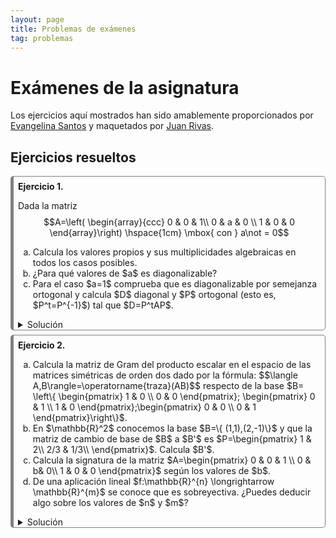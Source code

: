 ```yaml
---
layout: page
title: Problemas de exámenes
tag: problemas
---
```

<style>
@media (min-width: 38em) {
  html {
    font-size: 18px;
  }
}


body {
  counter-reset: article;
}

article:before {
  counter-increment: article;
  content: "Ejercicio " counter(article) ". ";
  font-weight: bold;
}

article {
  border-style: solid;
  border-width: 1px 1px 1px 5px;
  border-color: gray gray gray gray;
  border-radius: 5px;
  padding: 0.5em 0.5em 0em 0.5em;
  margin-bottom: 0.5em;
}
</style>

# Exámenes de la asignatura

Los ejercicios aquí mostrados han sido amablemente proporcionados por [Evangelina Santos](https://www.ugr.es/~esantos/) y maquetados por [Juan Rivas](https://github.com/MrRiversGit).

## Ejercicios resueltos 

<article> 

Dada la matriz
$$A=\left(
\begin{array}{ccc}
0 & 0 & 1\\
0 & a & 0 \\
1 & 0 & 0 
\end{array}\right)
\hspace{1cm} \mbox{ con } a\not = 0$$

<ol type="a">
<li>Calcula los valores propios y sus multiplicidades algebraicas en todos los casos posibles.</li>
<li>¿Para qué valores de $a$ es diagonalizable?</li>
<li>Para el caso $a=1$ comprueba que es diagonalizable por semejanza ortogonal y calcula $D$ diagonal y $P$ ortogonal (esto es, $P^t=P^{-1}$) tal que $D=P^tAP$. </li>
</ol>

<details>
<summary>Solución</summary>

<ol type="a">
<li>Calcular los valores propios y sus multiplicidades algebraicas.<br>
Calculamos los valores propios en función de $a$:
$$|A-\lambda I|=\left|
\begin{array}{ccc}
-\lambda & 0 & 1\\
0 & a-\lambda & 0 \\
1 & 0 & -\lambda 
\end{array}\right|= (a-\lambda)\left|
\begin{array}{cc}
-\lambda &  1\\
1 &  -\lambda 
\end{array}\right|=(a-\lambda)(\lambda^2-1)=(a-\lambda)(\lambda-1)(\lambda +1).$$
Así que cuando $a\not = \pm 1$ entonces hay tres valores propios distintos con multiplicidad algebraica 1. Pero si $a=1$ entonces hay dos valores propios, $\lambda=1$ con multiplicidad algebraica dos y $\lambda=-1$ con multiplicidad algebraica uno; y si $a=-1$ entonces hay dos valores propios, $\lambda=-1$ con multiplicidad algebraica dos y $\lambda=1$ con multiplicidad algebraica uno.
</li>

<li>¿Para qué valores de $a$ es diagonalizable?<br>
Siempre es diagonalizable puesto que es simétrica.</li>

<li>Comprobar que es diagonalizable por semejanza ortogonal y calcular $D$ diagonal y $P$ ortogonal.<br>
Como es simétrica es diagonalizable por semejanza ortogonal (Teorema espectral). Para $a=1$ ya tenemos los valores propios: $\lambda=1$ con multiplicidad algebraica dos y $\lambda=-1$ con multiplicidad algebraica uno, y nos queda calcular las bases ortonormales (para que $P$ sea ortogonal) de cada uno de los subespacios propios:<br>
<strong>$V_{\lambda=1}$</strong>
$$\begin{pmatrix}
-1 & 0 & 1\\
0 & 0 & 0\\
1 & 0 & -1\\
\end{pmatrix}\begin{pmatrix}
x\\ y\\ z
\end{pmatrix}=  \begin{pmatrix}
0\\ 0\\ 0 
\end{pmatrix}$$
nos da la ecuación $x-z=0$ y una base es $\{(1,0,1),(0,1,0)\}$ que es ortogonal, así que los dividimos por su norma: $\{(1/\sqrt{2},0,1/\sqrt{2}),(0,1,0)\}$.<br>
<strong>$V_{\lambda=-1}$</strong>
$$\begin{pmatrix}
1 & 0 & 1\\
0 & 2 & 0\\
1 & 0 & 1\\
\end{pmatrix}\begin{pmatrix}
x\\ y\\ z
\end{pmatrix}=  \begin{pmatrix}
0\\ 0\\ 0 
\end{pmatrix}$$
nos da las ecuaciones $x+z=0; y=0$ y una base es $\{(1,0,-1)\}$ que es ortogonal, así que lo dividimos por su norma: $\{(1/\sqrt{2},0,-1/\sqrt{2})\}$.<br>
Tenemos entonces
$$D=\begin{pmatrix}
1 & 0 & 0\\
0 & 1 & 0\\
0 & 0 & -1
\end{pmatrix},\hspace{2cm}  P=\begin{pmatrix}
1/\sqrt{2} & 0  & 1/\sqrt{2}\\
0 & 1 & 0 \\
1/\sqrt{2} & 0  & -1/\sqrt{2}\\
\end{pmatrix}.$$
</li>

</ol>
</details>
</article> 

<article> 

<ol type="a">
<li>Calcula la matriz de Gram del producto escalar en el espacio de las matrices simétricas de orden dos dado por la fórmula:
$$\langle A,B\rangle=\operatorname{traza}(AB)$$
respecto de la base $B= \left\{ \begin{pmatrix}
1 & 0 \\
0 & 0
\end{pmatrix}; \begin{pmatrix}
0 & 1 \\
1 & 0
\end{pmatrix};\begin{pmatrix}
0 & 0 \\
0 & 1
\end{pmatrix}\right\}$.</li>
<li>En $\mathbb{R}^2$ conocemos la base $B=\{ (1,1),(2,-1)\}$ y que la matriz de cambio de base de $B$ a $B'$ es $P=\begin{pmatrix}
1 &  2\\
2/3  & 1/3\\
\end{pmatrix}$. Calcula $B'$. </li>
<li>Calcula la signatura de la matriz $A=\begin{pmatrix}
0 & 0 & 1  \\
0 & b& 0\\
1 & 0 & 0
\end{pmatrix}$ según los valores de $b$.</li>
<li>De una aplicación lineal $f:\mathbb{R}^{n} \longrightarrow \mathbb{R}^{m}$ se conoce que es sobreyectiva. ¿Puedes deducir algo sobre los valores de $n$ y $m$? 
</li>

</ol>

<details>
<summary>Solución</summary>

<ol type="a">
<li>Calcula la matriz de Gram.<br>
Para obtener la matriz de Gram calculamos el producto de cada dos matrices de la base:
$$\langle \begin{pmatrix}
1 & 0 \\
0 & 0
\end{pmatrix} ,\begin{pmatrix}
1 & 0 \\
0 & 0
\end{pmatrix}\rangle=\operatorname{traza}\left(  \begin{pmatrix}
1 & 0 \\
0 & 0
\end{pmatrix}\begin{pmatrix}
1 & 0 \\
0 & 0
\end{pmatrix}\right)=\operatorname{traza}\left(  \begin{pmatrix}
1 & 0 \\
0 & 0
\end{pmatrix} \right)=1,$$
$$\langle \begin{pmatrix}
1 & 0 \\
0 & 0
\end{pmatrix} ,\begin{pmatrix}
0 & 1 \\
1 & 0
\end{pmatrix}\rangle=\operatorname{traza}\left(  \begin{pmatrix}
1 & 0 \\
0 & 0
\end{pmatrix}\begin{pmatrix}
0 & 1 \\
1 & 0
\end{pmatrix}\right)=\operatorname{traza}\left(  \begin{pmatrix}
0 & 1 \\
0 & 0
\end{pmatrix} \right)=0,$$
del mismo modo se obtienen los productos restantes y se obtiene

$$G=\begin{pmatrix}
1 & 0 & 0\\
0 & 2 & 0\\
0 & 0 & 1\end{pmatrix}.$$
</li>

<li>Calcula $B'$.<br>
Los vectores de $B'$ escritos en la base canónica forman la matriz de cambio de base de $B'$ a $Bc$, así que calcularemos esta matriz para obtenerlos.
Como la matriz de cambio de base de $B'$ a $B$ es la inversa de $P$ y la de $B$ a $B_c$ es $Q=\begin{pmatrix}
1 & 2\\ 1 &-1\\
\end{pmatrix}$, entonces la matriz que buscamos es 
$Q\cdot P^{-1}$. Calculamos $P^{-1}$:
$$\left(\begin{array}{cc|cc}
1 & 2 & 1 & 0\\
2/3 & 1/3 & 0 & 1
\end{array}\right)\sim_f \left(\begin{array}{cc|cc}
1 & 2 & 1 & 0\\
0 & -1 & -2/3 & 1
\end{array}\right)\sim_f \left(\begin{array}{cc|cc}
1 &0 & -1/3 & 2\\
0 & 1 & -2/3 & 1
\end{array}\right),$$

$$Q\cdot P{-1}=\begin{pmatrix}
1 & 2\\ 1 & -1 
\end{pmatrix}\begin{pmatrix}
-1/3 & 2\\
2/3 & -1
\end{pmatrix}=\begin{pmatrix}
1 & 0\\ -1 & 3
\end{pmatrix},$$
luego $B'=\{ (1,-1), (0,3)\}$.
</li>

<li>Calcular la signatura de la matriz $A$.<br>
Para obtener su signatura debemos diagonalizarla, bien por congruencia o por semejanza ortogonal. Como es idéntica a la del problema 4 tenemos que sus valores propios son $1,-1$ y $b$, así que la signatura será:
$$\begin{array}{lr}
\operatorname{sig}(A)=(2,1) & \mbox{ si }b>0,\\
\operatorname{sig}(A)=(1,1) & \mbox{ si }b=0,\\
\operatorname{sig}(A)=(1,2) & \mbox{ si }b<0.\\
\end{array}$$
</li>

<li>¿Puedes deducir algo sobre los valores de $n$ y $m$?<br>
Como es sobreyectiva $\operatorname{dim}(\operatorname{Im}(f))=m$ y por la fórmula de las dimensiones 
$$\operatorname{dim}(\operatorname{ker}(f))+ \operatorname{dim}(\operatorname{Im}(f))=\operatorname{dim}(\mathbb{R}^{n})=n.$$
Así que $n=a+m$ siendo $a=\operatorname{dim}(\operatorname{ker}(f))$. Por tanto $$n\geq m.$$
</li>



